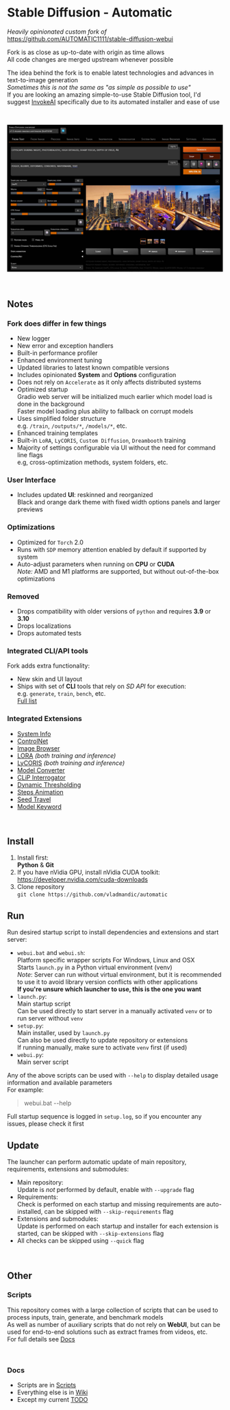 # Stable Diffusion - Automatic

*Heavily opinionated custom fork of* <https://github.com/AUTOMATIC1111/stable-diffusion-webui>  

Fork is as close as up-to-date with origin as time allows  
All code changes are merged upstream whenever possible  

The idea behind the fork is to enable latest technologies and advances in text-to-image generation  
*Sometimes this is not the same as "as simple as possible to use"*  
If you are looking an amazing simple-to-use Stable Diffusion tool, I'd suggest [InvokeAI](https://invoke-ai.github.io/InvokeAI/) specifically due to its automated installer and ease of use  

<br>

![screenshot](ui-screenshot.jpg)

<br>

## Notes

### Fork does differ in few things

- New logger
- New error and exception handlers  
- Built-in performance profiler  
- Enhanced environment tuning  
- Updated libraries to latest known compatible versions  
- Includes opinionated **System** and **Options** configuration  
- Does not rely on `Accelerate` as it only affects distributed systems  
- Optimized startup  
  Gradio web server will be initialized much earlier which model load is done in the background  
  Faster model loading plus ability to fallback on corrupt models  
- Uses simplified folder structure  
  e.g. `/train`, `/outputs/*`, `/models/*`, etc.  
- Enhanced training templates  
- Built-in `LoRA`, `LyCORIS`, `Custom Diffusion`, `Dreambooth` training  
- Majority of settings configurable via UI without the need for command line flags  
  e.g, cross-optimization methods, system folders, etc.  

### User Interface

- Includes updated **UI**: reskinned and reorganized  
  Black and orange dark theme with fixed width options panels and larger previews  

### Optimizations

- Optimized for `Torch` 2.0  
- Runs with `SDP` memory attention enabled by default if supported by system  
- Auto-adjust parameters when running on **CPU** or **CUDA**  
  *Note:* AMD and M1 platforms are supported, but without out-of-the-box optimizations  

### Removed

- Drops compatibility with older versions of `python` and requires **3.9** or **3.10**  
- Drops localizations  
- Drops automated tests  

### Integrated CLI/API tools

Fork adds extra functionality:

- New skin and UI layout  
- Ships with set of **CLI** tools that rely on *SD API* for execution:  
  e.g. `generate`, `train`, `bench`, etc.  
  [Full list](<cli/>)

### Integrated Extensions

- [System Info](https://github.com/vladmandic/sd-extension-system-info)
- [ControlNet](https://github.com/Mikubill/sd-webui-controlnet)
- [Image Browser](https://github.com/AlUlkesh/stable-diffusion-webui-images-browser)
- [LORA](https://github.com/kohya-ss/sd-scripts) *(both training and inference)*
- [LyCORIS](https://github.com/KohakuBlueleaf/LyCORIS) *(both training and inference)*
- [Model Converter](https://github.com/Akegarasu/sd-webui-model-converter)
- [CLiP Interrogator](https://github.com/pharmapsychotic/clip-interrogator-ext)
- [Dynamic Thresholding](https://github.com/mcmonkeyprojects/sd-dynamic-thresholding)
- [Steps Animation](https://github.com/vladmandic/sd-extension-steps-animation)
- [Seed Travel](https://github.com/yownas/seed_travel)
- [Model Keyword](https://github.com/mix1009/model-keyword)

<br>

## Install

1. Install first:  
**Python** & **Git**  
2. If you have nVidia GPU, install nVidia CUDA toolkit:  
<https://developer.nvidia.com/cuda-downloads>
3. Clone repository  
`git clone https://github.com/vladmandic/automatic`

## Run

Run desired startup script to install dependencies and extensions and start server:

- `webui.bat` and `webui.sh`:  
  Platform specific wrapper scripts For Windows, Linux and OSX  
  Starts `launch.py` in a Python virtual environment (venv)  
  *Note*: Server can run without virtual environment, but it is recommended to use it to avoid library version conflicts with other applications  
  **If you're unsure which launcher to use, this is the one you want**  
- `launch.py`:  
  Main startup script  
  Can be used directly to start server in a manually activated `venv` or to run server without `venv`  
- `setup.py`:  
  Main installer, used by `launch.py`  
  Can also be used directly to update repository or extensions  
  If running manually, make sure to activate `venv` first (if used)  
- `webui.py`:  
  Main server script  

Any of the above scripts can be used with `--help` to display detailed usage information and available parameters  
For example:
> webui.bat --help

Full startup sequence is logged in `setup.log`, so if you encounter any issues, please check it first  

## Update

The launcher can perform automatic update of main repository, requirements, extensions and submodules:

- Main repository:  
  Update is *not* performed by default, enable with `--upgrade` flag
- Requirements:  
  Check is performed on each startup and missing requirements are auto-installed, can be skipped with `--skip-requirements` flag
- Extensions and submodules:  
  Update is performed on each startup and installer for each extension is started, can be skipped with `--skip-extensions` flag
- All checks can be skipped using `--quick` flag

<br>

## Other

### Scripts

This repository comes with a large collection of scripts that can be used to process inputs, train, generate, and benchmark models  
As well as number of auxiliary scripts that do not rely on **WebUI**, but can be used for end-to-end solutions such as extract frames from videos, etc.  
For full details see [Docs](cli/README.md)

<br>

### Docs

- Scripts are in [Scripts](cli/README.md)  
- Everything else is in [Wiki](https://github.com/vladmandic/automatic/wiki)  
- Except my current [TODO](TODO.md)  

<br>
